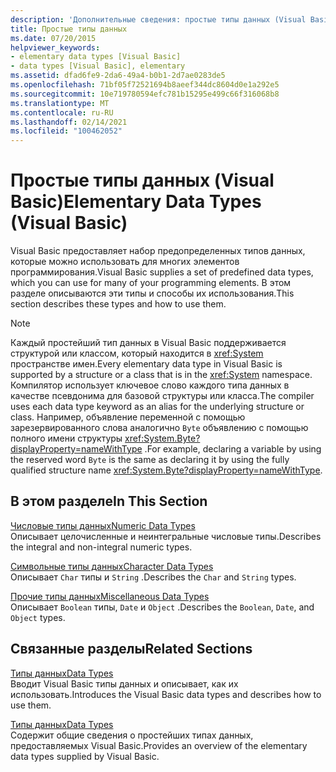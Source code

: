 ```yaml
---
description: 'Дополнительные сведения: простые типы данных (Visual Basic)'
title: Простые типы данных
ms.date: 07/20/2015
helpviewer_keywords:
- elementary data types [Visual Basic]
- data types [Visual Basic], elementary
ms.assetid: dfad6fe9-2da6-49a4-b0b1-2d7ae0283de5
ms.openlocfilehash: 71bf05f72521694b8aeef344dc8604d0e1a292e5
ms.sourcegitcommit: 10e719780594efc781b15295e499c66f316068b8
ms.translationtype: MT
ms.contentlocale: ru-RU
ms.lasthandoff: 02/14/2021
ms.locfileid: "100462052"
---
```

# <a name="elementary-data-types-visual-basic"></a><span data-ttu-id="ce077-103">Простые типы данных (Visual Basic)</span><span class="sxs-lookup"><span data-stu-id="ce077-103">Elementary Data Types (Visual Basic)</span></span>

<span data-ttu-id="ce077-104">Visual Basic предоставляет набор предопределенных типов данных, которые можно использовать для многих элементов программирования.</span><span class="sxs-lookup"><span data-stu-id="ce077-104">Visual Basic supplies a set of predefined data types, which you can use for many of your programming elements.</span></span> <span data-ttu-id="ce077-105">В этом разделе описываются эти типы и способы их использования.</span><span class="sxs-lookup"><span data-stu-id="ce077-105">This section describes these types and how to use them.</span></span>  
  
> [!NOTE]
> <span data-ttu-id="ce077-106">Каждый простейший тип данных в Visual Basic поддерживается структурой или классом, который находится в <xref:System> пространстве имен.</span><span class="sxs-lookup"><span data-stu-id="ce077-106">Every elementary data type in Visual Basic is supported by a structure or a class that is in the <xref:System> namespace.</span></span> <span data-ttu-id="ce077-107">Компилятор использует ключевое слово каждого типа данных в качестве псевдонима для базовой структуры или класса.</span><span class="sxs-lookup"><span data-stu-id="ce077-107">The compiler uses each data type keyword as an alias for the underlying structure or class.</span></span> <span data-ttu-id="ce077-108">Например, объявление переменной с помощью зарезервированного слова аналогично `Byte` объявлению с помощью полного имени структуры <xref:System.Byte?displayProperty=nameWithType> .</span><span class="sxs-lookup"><span data-stu-id="ce077-108">For example, declaring a variable by using the reserved word `Byte` is the same as declaring it by using the fully qualified structure name <xref:System.Byte?displayProperty=nameWithType>.</span></span>  
  
## <a name="in-this-section"></a><span data-ttu-id="ce077-109">В этом разделе</span><span class="sxs-lookup"><span data-stu-id="ce077-109">In This Section</span></span>  

 [<span data-ttu-id="ce077-110">Числовые типы данных</span><span class="sxs-lookup"><span data-stu-id="ce077-110">Numeric Data Types</span></span>](numeric-data-types.md)  
 <span data-ttu-id="ce077-111">Описывает целочисленные и неинтегральные числовые типы.</span><span class="sxs-lookup"><span data-stu-id="ce077-111">Describes the integral and non-integral numeric types.</span></span>  
  
 [<span data-ttu-id="ce077-112">Символьные типы данных</span><span class="sxs-lookup"><span data-stu-id="ce077-112">Character Data Types</span></span>](character-data-types.md)  
 <span data-ttu-id="ce077-113">Описывает `Char` типы и `String` .</span><span class="sxs-lookup"><span data-stu-id="ce077-113">Describes the `Char` and `String` types.</span></span>  
  
 [<span data-ttu-id="ce077-114">Прочие типы данных</span><span class="sxs-lookup"><span data-stu-id="ce077-114">Miscellaneous Data Types</span></span>](miscellaneous-data-types.md)  
 <span data-ttu-id="ce077-115">Описывает `Boolean` типы, `Date` и `Object` .</span><span class="sxs-lookup"><span data-stu-id="ce077-115">Describes the `Boolean`, `Date`, and `Object` types.</span></span>  
  
## <a name="related-sections"></a><span data-ttu-id="ce077-116">Связанные разделы</span><span class="sxs-lookup"><span data-stu-id="ce077-116">Related Sections</span></span>  

 [<span data-ttu-id="ce077-117">Типы данных</span><span class="sxs-lookup"><span data-stu-id="ce077-117">Data Types</span></span>](index.md)  
 <span data-ttu-id="ce077-118">Вводит Visual Basic типы данных и описывает, как их использовать.</span><span class="sxs-lookup"><span data-stu-id="ce077-118">Introduces the Visual Basic data types and describes how to use them.</span></span>  
  
 [<span data-ttu-id="ce077-119">Типы данных</span><span class="sxs-lookup"><span data-stu-id="ce077-119">Data Types</span></span>](../../../language-reference/data-types/index.md)  
 <span data-ttu-id="ce077-120">Содержит общие сведения о простейших типах данных, предоставляемых Visual Basic.</span><span class="sxs-lookup"><span data-stu-id="ce077-120">Provides an overview of the elementary data types supplied by Visual Basic.</span></span>
